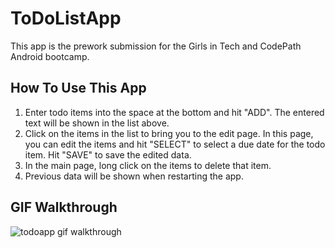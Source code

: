 # ToDoListApp
This app is the prework submission for the Girls in Tech and CodePath Android bootcamp.

## How To Use This App
1. Enter todo items into the space at the bottom and hit "ADD". The entered text will be shown in the list above.
2. Click on the items in the list to bring you to the edit page. In this page, you can edit the items and hit "SELECT" to select a due date for the todo item. Hit "SAVE" to save the edited data.
3. In the main page, long click on the items to delete that item.
4. Previous data will be shown when restarting the app.

## GIF Walkthrough

![todoapp gif walkthrough](https://cloud.githubusercontent.com/assets/24812963/22260254/854d5be0-e2a3-11e6-8221-f3117ec095b8.gif)
